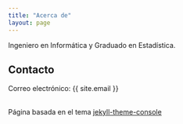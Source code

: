 ```yaml
---
title: "Acerca de"
layout: page
---
```


Ingeniero en Informática y Graduado en Estadística.

## Contacto
<!-- Twitter: http{{ site.twitter}}
GitHub: {{ site.github }} -->
Correo electrónico: {{ site.email }}
<!--## Donar
 Bitcoin (BTC): {{ site.bitcoin }}
Paypal: {{ site.paypal }} -->

<br>
<p style="text-align: center; display:inline">Página basada en el tema <a href="https://github.com/b2a3e8/jekyll-theme-console">jekyll-theme-console</a></p>